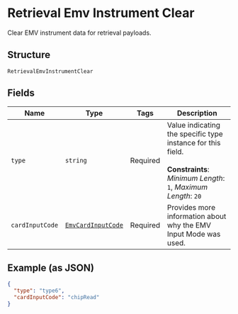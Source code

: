 
# Retrieval Emv Instrument Clear

Clear EMV instrument data for retrieval payloads.

## Structure

`RetrievalEmvInstrumentClear`

## Fields

| Name | Type | Tags | Description |
|  --- | --- | --- | --- |
| `type` | `string` | Required | Value indicating the specific type instance for this field.<br><br>**Constraints**: *Minimum Length*: `1`, *Maximum Length*: `20` |
| `cardInputCode` | [`EmvCardInputCode`](../../doc/models/emv-card-input-code.md) | Required | Provides more information about why the EMV Input Mode was used. |

## Example (as JSON)

```json
{
  "type": "type6",
  "cardInputCode": "chipRead"
}
```

